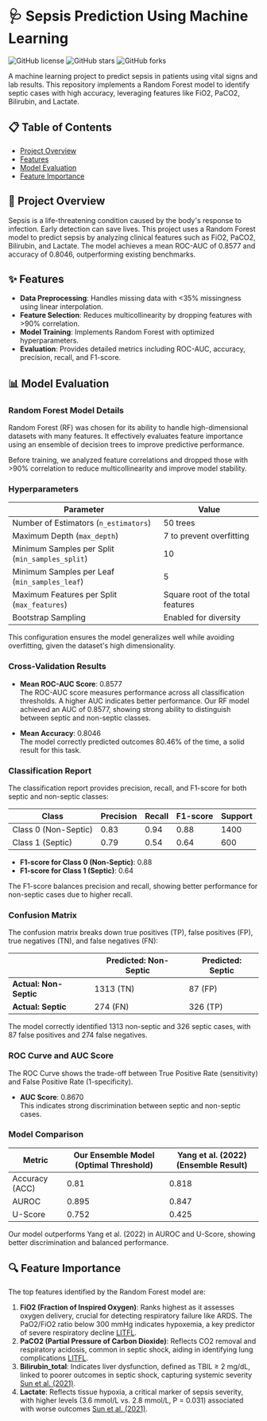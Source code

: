 # 🩺 Sepsis Prediction Using Machine Learning

![GitHub license](https://img.shields.io/badge/license-MIT-blue.svg)
![GitHub stars](https://img.shields.io/github/stars/your-username/sepsis-prediction?style=social)
![GitHub forks](https://img.shields.io/github/forks/your-username/sepsis-prediction?style=social)

A machine learning project to predict sepsis in patients using vital signs and lab results. This repository implements a Random Forest model to identify septic cases with high accuracy, leveraging features like FiO2, PaCO2, Bilirubin, and Lactate.

## 📋 Table of Contents
- [Project Overview](#project-overview)
- [Features](#features)
- [Model Evaluation](#model-evaluation)
- [Feature Importance](#feature-importance)

## 🌟 Project Overview
Sepsis is a life-threatening condition caused by the body's response to infection. Early detection can save lives. This project uses a Random Forest model to predict sepsis by analyzing clinical features such as FiO2, PaCO2, Bilirubin, and Lactate. The model achieves a mean ROC-AUC of 0.8577 and accuracy of 0.8046, outperforming existing benchmarks.

## ✨ Features
- **Data Preprocessing**: Handles missing data with <35% missingness using linear interpolation.
- **Feature Selection**: Reduces multicollinearity by dropping features with >90% correlation.
- **Model Training**: Implements Random Forest with optimized hyperparameters.
- **Evaluation**: Provides detailed metrics including ROC-AUC, accuracy, precision, recall, and F1-score.

## 📊 Model Evaluation

### Random Forest Model Details
Random Forest (RF) was chosen for its ability to handle high-dimensional datasets with many features. It effectively evaluates feature importance using an ensemble of decision trees to improve predictive performance.

Before training, we analyzed feature correlations and dropped those with >90% correlation to reduce multicollinearity and improve model stability.

### Hyperparameters
| Parameter                          | Value                         |
|------------------------------------|-------------------------------|
| Number of Estimators (`n_estimators`) | 50 trees                     |
| Maximum Depth (`max_depth`)        | 7 to prevent overfitting      |
| Minimum Samples per Split (`min_samples_split`) | 10                |
| Minimum Samples per Leaf (`min_samples_leaf`) | 5                  |
| Maximum Features per Split (`max_features`) | Square root of the total features |
| Bootstrap Sampling                 | Enabled for diversity         |

This configuration ensures the model generalizes well while avoiding overfitting, given the dataset's high dimensionality.

### Cross-Validation Results
- **Mean ROC-AUC Score**: 0.8577  
  The ROC-AUC score measures performance across all classification thresholds. A higher AUC indicates better performance. Our RF model achieved an AUC of 0.8577, showing strong ability to distinguish between septic and non-septic classes.

- **Mean Accuracy**: 0.8046  
  The model correctly predicted outcomes 80.46% of the time, a solid result for this task.

### Classification Report
The classification report provides precision, recall, and F1-score for both septic and non-septic classes:

| Class              | Precision | Recall | F1-score | Support |
|--------------------|-----------|--------|----------|---------|
| Class 0 (Non-Septic) | 0.83      | 0.94   | 0.88     | 1400    |
| Class 1 (Septic)   | 0.79      | 0.54   | 0.64     | 600     |

- **F1-score for Class 0 (Non-Septic)**: 0.88
- **F1-score for Class 1 (Septic)**: 0.64

The F1-score balances precision and recall, showing better performance for non-septic cases due to higher recall.

### Confusion Matrix
The confusion matrix breaks down true positives (TP), false positives (FP), true negatives (TN), and false negatives (FN):

|                    | Predicted: Non-Septic | Predicted: Septic |
|--------------------|-----------------------|-------------------|
| **Actual: Non-Septic** | 1313 (TN)            | 87 (FP)          |
| **Actual: Septic**     | 274 (FN)             | 326 (TP)         |

The model correctly identified 1313 non-septic and 326 septic cases, with 87 false positives and 274 false negatives.

### ROC Curve and AUC Score
The ROC Curve shows the trade-off between True Positive Rate (sensitivity) and False Positive Rate (1-specificity).

- **AUC Score**: 0.8670  
This indicates strong discrimination between septic and non-septic cases.

### Model Comparison
| Metric          | Our Ensemble Model (Optimal Threshold) | Yang et al. (2022) (Ensemble Result) |
|-----------------|----------------------------------------|--------------------------------------|
| Accuracy (ACC)  | 0.81                                   | 0.818                                |
| AUROC           | 0.895                                  | 0.847                                |
| U-Score         | 0.752                                  | 0.425                                |

Our model outperforms Yang et al. (2022) in AUROC and U-Score, showing better discrimination and balanced performance.

## 🔍 Feature Importance
The top features identified by the Random Forest model are:

1. **FiO2 (Fraction of Inspired Oxygen)**: Ranks highest as it assesses oxygen delivery, crucial for detecting respiratory failure like ARDS. The PaO2/FiO2 ratio below 300 mmHg indicates hypoxemia, a key predictor of severe respiratory decline [LITFL](https://litfl.com).
2. **PaCO2 (Partial Pressure of Carbon Dioxide)**: Reflects CO2 removal and respiratory acidosis, common in septic shock, aiding in identifying lung complications [LITFL](https://litfl.com).
3. **Bilirubin_total**: Indicates liver dysfunction, defined as TBIL ≥ 2 mg/dL, linked to poorer outcomes in septic shock, capturing systemic severity [Sun et al. (2021)](https://www.ncbi.nlm.nih.gov/pmc/articles/PMC7970876/).
4. **Lactate**: Reflects tissue hypoxia, a critical marker of sepsis severity, with higher levels (3.6 mmol/L vs. 2.8 mmol/L, P = 0.031) associated with worse outcomes [Sun et al. (2021)](https://www.ncbi.nlm.nih.gov/pmc/articles/PMC7970876/).

